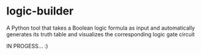 # logic-builder
A Python tool that takes a Boolean logic formula as input and automatically generates its truth table and visualizes the corresponding logic gate circuit


IN PROGESS... :)
